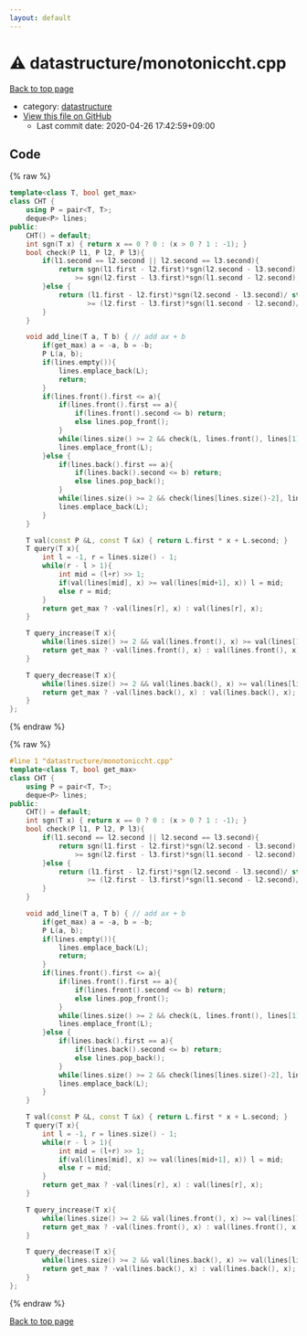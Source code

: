 ```yaml
---
layout: default
---
```


<!-- mathjax config similar to math.stackexchange -->
<script type="text/javascript" async
  src="https://cdnjs.cloudflare.com/ajax/libs/mathjax/2.7.5/MathJax.js?config=TeX-MML-AM_CHTML">
</script>
<script type="text/x-mathjax-config">
  MathJax.Hub.Config({
    TeX: { equationNumbers: { autoNumber: "AMS" }},
    tex2jax: {
      inlineMath: [ ['$','$'] ],
      processEscapes: true
    },
    "HTML-CSS": { matchFontHeight: false },
    displayAlign: "left",
    displayIndent: "2em"
  });
</script>

<script type="text/javascript" src="https://cdnjs.cloudflare.com/ajax/libs/jquery/3.4.1/jquery.min.js"></script>
<script src="https://cdn.jsdelivr.net/npm/jquery-balloon-js@1.1.2/jquery.balloon.min.js" integrity="sha256-ZEYs9VrgAeNuPvs15E39OsyOJaIkXEEt10fzxJ20+2I=" crossorigin="anonymous"></script>
<script type="text/javascript" src="../../assets/js/copy-button.js"></script>
<link rel="stylesheet" href="../../assets/css/copy-button.css" />


# :warning: datastructure/monotoniccht.cpp

<a href="../../index.html">Back to top page</a>

* category: <a href="../../index.html#8dc87745f885a4cc532acd7b15b8b5fe">datastructure</a>
* <a href="{{ site.github.repository_url }}/blob/master/datastructure/monotoniccht.cpp">View this file on GitHub</a>
    - Last commit date: 2020-04-26 17:42:59+09:00




## Code

<a id="unbundled"></a>
{% raw %}
```cpp
template<class T, bool get_max>
class CHT {
    using P = pair<T, T>;
    deque<P> lines;
public:
    CHT() = default;
    int sgn(T x) { return x == 0 ? 0 : (x > 0 ? 1 : -1); }
    bool check(P l1, P l2, P l3){
        if(l1.second == l2.second || l2.second == l3.second){
            return sgn(l1.first - l2.first)*sgn(l2.second - l3.second)
                >= sgn(l2.first - l3.first)*sgn(l1.second - l2.second);
        }else {
            return (l1.first - l2.first)*sgn(l2.second - l3.second)/ static_cast<long double>(abs(l1.second - l2.second))
                   >= (l2.first - l3.first)*sgn(l1.second - l2.second)/ static_cast<long double>(abs(l2.second - l3.second));
        }
    }

    void add_line(T a, T b) { // add ax + b
        if(get_max) a = -a, b = -b;
        P L(a, b);
        if(lines.empty()){
            lines.emplace_back(L);
            return;
        }
        if(lines.front().first <= a){
            if(lines.front().first == a){
                if(lines.front().second <= b) return;
                else lines.pop_front();
            }
            while(lines.size() >= 2 && check(L, lines.front(), lines[1])) lines.pop_front();
            lines.emplace_front(L);
        }else {
            if(lines.back().first == a){
                if(lines.back().second <= b) return;
                else lines.pop_back();
            }
            while(lines.size() >= 2 && check(lines[lines.size()-2], lines.back(), L)) lines.pop_back();
            lines.emplace_back(L);
        }
    }

    T val(const P &L, const T &x) { return L.first * x + L.second; }
    T query(T x){
        int l = -1, r = lines.size() - 1;
        while(r - l > 1){
            int mid = (l+r) >> 1;
            if(val(lines[mid], x) >= val(lines[mid+1], x)) l = mid;
            else r = mid;
        }
        return get_max ? -val(lines[r], x) : val(lines[r], x);
    }

    T query_increase(T x){
        while(lines.size() >= 2 && val(lines.front(), x) >= val(lines[1], x)) lines.pop_front();
        return get_max ? -val(lines.front(), x) : val(lines.front(), x);
    }

    T query_decrease(T x){
        while(lines.size() >= 2 && val(lines.back(), x) >= val(lines[lines.size() - 2], x)) lines.pop_back();
        return get_max ? -val(lines.back(), x) : val(lines.back(), x);
    }
};

```
{% endraw %}

<a id="bundled"></a>
{% raw %}
```cpp
#line 1 "datastructure/monotoniccht.cpp"
template<class T, bool get_max>
class CHT {
    using P = pair<T, T>;
    deque<P> lines;
public:
    CHT() = default;
    int sgn(T x) { return x == 0 ? 0 : (x > 0 ? 1 : -1); }
    bool check(P l1, P l2, P l3){
        if(l1.second == l2.second || l2.second == l3.second){
            return sgn(l1.first - l2.first)*sgn(l2.second - l3.second)
                >= sgn(l2.first - l3.first)*sgn(l1.second - l2.second);
        }else {
            return (l1.first - l2.first)*sgn(l2.second - l3.second)/ static_cast<long double>(abs(l1.second - l2.second))
                   >= (l2.first - l3.first)*sgn(l1.second - l2.second)/ static_cast<long double>(abs(l2.second - l3.second));
        }
    }

    void add_line(T a, T b) { // add ax + b
        if(get_max) a = -a, b = -b;
        P L(a, b);
        if(lines.empty()){
            lines.emplace_back(L);
            return;
        }
        if(lines.front().first <= a){
            if(lines.front().first == a){
                if(lines.front().second <= b) return;
                else lines.pop_front();
            }
            while(lines.size() >= 2 && check(L, lines.front(), lines[1])) lines.pop_front();
            lines.emplace_front(L);
        }else {
            if(lines.back().first == a){
                if(lines.back().second <= b) return;
                else lines.pop_back();
            }
            while(lines.size() >= 2 && check(lines[lines.size()-2], lines.back(), L)) lines.pop_back();
            lines.emplace_back(L);
        }
    }

    T val(const P &L, const T &x) { return L.first * x + L.second; }
    T query(T x){
        int l = -1, r = lines.size() - 1;
        while(r - l > 1){
            int mid = (l+r) >> 1;
            if(val(lines[mid], x) >= val(lines[mid+1], x)) l = mid;
            else r = mid;
        }
        return get_max ? -val(lines[r], x) : val(lines[r], x);
    }

    T query_increase(T x){
        while(lines.size() >= 2 && val(lines.front(), x) >= val(lines[1], x)) lines.pop_front();
        return get_max ? -val(lines.front(), x) : val(lines.front(), x);
    }

    T query_decrease(T x){
        while(lines.size() >= 2 && val(lines.back(), x) >= val(lines[lines.size() - 2], x)) lines.pop_back();
        return get_max ? -val(lines.back(), x) : val(lines.back(), x);
    }
};

```
{% endraw %}

<a href="../../index.html">Back to top page</a>

